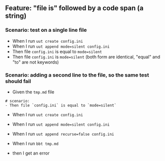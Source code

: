 ## Feature: "file is" followed by a code span (a string)

### Scenario: test on a single line file

  - When I run `uut create config.ini`
  - When I run `uut append mode=silent config.ini`
  - Then file `config.ini` is equal to `mode=silent`
  - Then file `config.ini` is          `mode=silent`
  (both form are identical, "equal" and "to" are not keywords)

### Scenario: adding a second line to the file, so the same test should fail

- Given the `tmp.md` file
```
# scenario:
- Then file `config.ini` is equal to `mode=silent`
```

- When I run `uut create config.ini`
- When I run `uut append mode=silent config.ini`
- When I run `uut append recurse=false config.ini`

- When I run `bbt tmp.md`
- then I get an error
 
